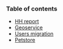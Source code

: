 ### Table of contents

- [HH report](https://github.com/WanomiR/hh-report)
- [Geoservice](https://github.com/WanomiR/geoservice-swagger)
- [Users migration](https://github.com/WanomiR/users-migration)
- [Petstore](https://github.com/WanomiR/petstore)
